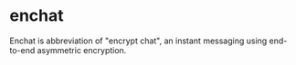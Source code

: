 # enchat
Enchat is abbreviation of "encrypt chat", an instant messaging using end-to-end asymmetric encryption.
